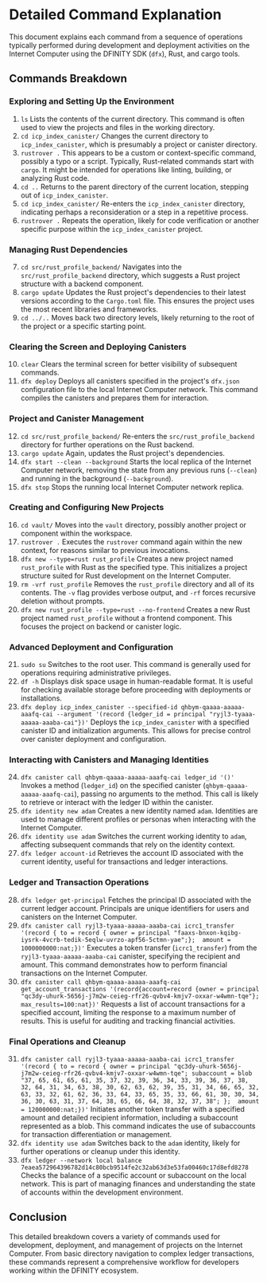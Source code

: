 # Detailed Command Explanation
This document explains each command from a sequence of operations typically performed during development and deployment activities on the Internet Computer using the DFINITY SDK (`dfx`), Rust, and cargo tools.
## Commands Breakdown
### Exploring and Setting Up the Environment
1. `ls`
   Lists the contents of the current directory. This command is often used to view the projects and files in the working directory.
2. `cd icp_index_canister/`
   Changes the current directory to `icp_index_canister`, which is presumably a project or canister directory.
3. `rustrover .`
   This appears to be a custom or context-specific command, possibly a typo or a script. Typically, Rust-related commands start with `cargo`. It might be intended for operations like linting, building, or analyzing Rust code.
4. `cd ..`
   Returns to the parent directory of the current location, stepping out of `icp_index_canister`.
5. `cd icp_index_canister/`
   Re-enters the `icp_index_canister` directory, indicating perhaps a reconsideration or a step in a repetitive process.
6. `rustrover .`
   Repeats the operation, likely for code verification or another specific purpose within the `icp_index_canister` project.
### Managing Rust Dependencies
7. `cd src/rust_profile_backend/`
   Navigates into the `src/rust_profile_backend` directory, which suggests a Rust project structure with a backend component.
8. `cargo update`
   Updates the Rust project's dependencies to their latest versions according to the `Cargo.toml` file. This ensures the project uses the most recent libraries and frameworks.
9. `cd ../..`
   Moves back two directory levels, likely returning to the root of the project or a specific starting point.
### Clearing the Screen and Deploying Canisters
10. `clear`
    Clears the terminal screen for better visibility of subsequent commands.
11. `dfx deploy`
    Deploys all canisters specified in the project's `dfx.json` configuration file to the local Internet Computer network. This command compiles the canisters and prepares them for interaction.
### Project and Canister Management
12. `cd src/rust_profile_backend/`
    Re-enters the `src/rust_profile_backend` directory for further operations on the Rust backend.
13. `cargo update`
    Again, updates the Rust project's dependencies.
14. `dfx start --clean --background`
    Starts the local replica of the Internet Computer network, removing the state from any previous runs (`--clean`) and running in the background (`--background`).
15. `dfx stop`
    Stops the running local Internet Computer network replica.
### Creating and Configuring New Projects
16. `cd vault/`
    Moves into the `vault` directory, possibly another project or component within the workspace.
17. `rustrover .`
    Executes the `rustrover` command again within the new context, for reasons similar to previous invocations.
18. `dfx new --type=rust rust_profile`
    Creates a new project named `rust_profile` with Rust as the specified type. This initializes a project structure suited for Rust development on the Internet Computer.
19. `rm -vrf rust_profile`
    Removes the `rust_profile` directory and all of its contents. The `-v` flag provides verbose output, and `-rf` forces recursive deletion without prompts.
20. `dfx new rust_profile --type=rust --no-frontend`
    Creates a new Rust project named `rust_profile` without a frontend component. This focuses the project on backend or canister logic.
### Advanced Deployment and Configuration
21. `sudo su`
    Switches to the root user. This command is generally used for operations requiring administrative privileges.
22. `df -h`
    Displays disk space usage in human-readable format. It is useful for checking available storage before proceeding with deployments or installations.
23. `dfx deploy icp_index_canister --specified-id qhbym-qaaaa-aaaaa-aaafq-cai --argument '(record {ledger_id = principal "ryjl3-tyaaa-aaaaa-aaaba-cai"})'`
    Deploys the `icp_index_canister` with a specified canister ID and initialization arguments. This allows for precise control over canister deployment and configuration.
### Interacting with Canisters and Managing Identities
24. `dfx canister call qhbym-qaaaa-aaaaa-aaafq-cai ledger_id '()'`
    Invokes a method (`ledger_id`) on the specified canister (`qhbym-qaaaa-aaaaa-aaafq-cai`), passing no arguments to the method. This call is likely
 to retrieve or interact with the ledger ID within the canister.
25. `dfx identity new adam`
    Creates a new identity named `adam`. Identities are used to manage different profiles or personas when interacting with the Internet Computer.
26. `dfx identity use adam`
    Switches the current working identity to `adam`, affecting subsequent commands that rely on the identity context.
27. `dfx ledger account-id`
    Retrieves the account ID associated with the current identity, useful for transactions and ledger interactions.
### Ledger and Transaction Operations
28. `dfx ledger get-principal`
    Fetches the principal ID associated with the current ledger account. Principals are unique identifiers for users and canisters on the Internet Computer.
29. `dfx canister call ryjl3-tyaaa-aaaaa-aaaba-cai icrc1_transfer '(record { to = record { owner = principal "faaxs-bnxon-kqibg-iysrk-4vcrb-tedik-5eqlw-uvrzo-apf56-5ctmn-yae";};  amount = 1000000000:nat;})'`
    Executes a token transfer (`icrc1_transfer`) from the `ryjl3-tyaaa-aaaaa-aaaba-cai` canister, specifying the recipient and amount. This command demonstrates how to perform financial transactions on the Internet Computer.
30. `dfx canister call qhbym-qaaaa-aaaaa-aaafq-cai get_account_transactions '(record{account=record {owner = principal "qc3dy-uhurk-5656j-j7m2w-ceieg-rfr26-qvbv4-kmjv7-oxxar-w4wmn-tqe"}; max_results=100:nat})'`
    Requests a list of account transactions for a specified account, limiting the response to a maximum number of results. This is useful for auditing and tracking financial activities.
### Final Operations and Cleanup
31. `dfx canister call ryjl3-tyaaa-aaaaa-aaaba-cai icrc1_transfer '(record { to = record { owner = principal "qc3dy-uhurk-5656j-j7m2w-ceieg-rfr26-qvbv4-kmjv7-oxxar-w4wmn-tqe"; subaccount = blob "37, 65, 61, 65, 61, 35, 37, 32, 39, 36, 34, 33, 39, 36, 37, 38, 32, 64, 31, 34, 63, 38, 30, 62, 63, 62, 39, 35, 31, 34, 66, 65, 32, 63, 33, 32, 61, 62, 36, 33, 64, 33, 65, 35, 33, 66, 61, 30, 30, 34, 36, 30, 63, 31, 37, 64, 38, 65, 66, 64, 38, 32, 37, 38"; };  amount = 120000000:nat;})'`
    Initiates another token transfer with a specified amount and detailed recipient information, including a subaccount represented as a blob. This command indicates the use of subaccounts for transaction differentiation or management.
32. `dfx identity use adam`
    Switches back to the `adam` identity, likely for further operations or cleanup under this identity.
33. `dfx ledger --network local balance 7eaea572964396782d14c80bcb9514fe2c32ab63d3e53fa00460c17d8efd8278`
    Checks the balance of a specific account or subaccount on the local network. This is part of managing finances and understanding the state of accounts within the development environment.
## Conclusion
This detailed breakdown covers a variety of commands used for development, deployment, and management of projects on the Internet Computer. From basic directory navigation to complex ledger transactions, these commands represent a comprehensive workflow for developers working within the DFINITY ecosystem.
